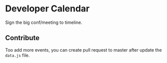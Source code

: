 # Developer Calendar
Sign the big conf/meeting to timeline.

## Contribute
Too add more events, you can create pull request to master after update the `data.js` file.
